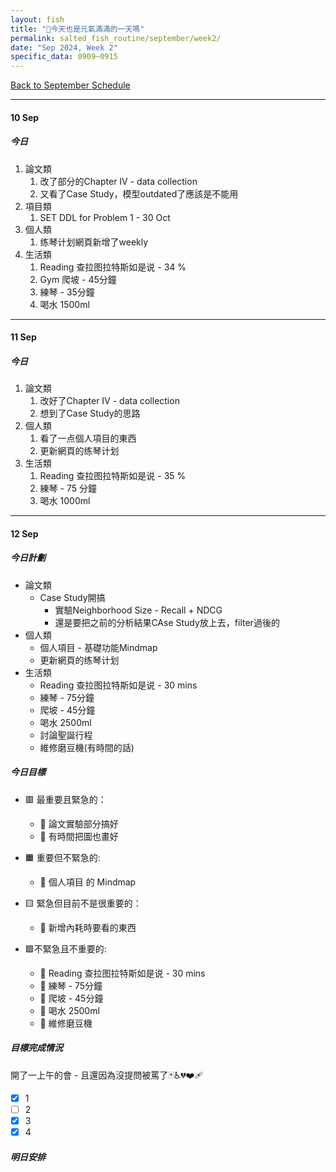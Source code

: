 ```yaml
---
layout: fish
title: "🎐今天也是元氣滿滿的一天嗎"
permalink: salted_fish_routine/september/week2/
date: "Sep 2024, Week 2"
specific_data: 0909~0915
---
```



<a href="{{ '/salted_fish_routine/september/' | relative_url }}">Back to September Schedule</a>



---
#### 10 Sep

##### 今日

1. 論文類 
   1. 改了部分的Chapter IV - data collection 
   2. 又看了Case Study，模型outdated了應該是不能用
2. 項目類
   1. SET DDL for Problem 1 - 30 Oct
3. 個人類
   1. 练琴计划網頁新增了weekly
4. 生活類
   1. Reading 查拉图拉特斯如是说 - 34 %
   2. Gym 爬坡 - 45分鐘
   3. 練琴 - 35分鐘
   4. 喝水 1500ml

---

#### 11 Sep

##### 今日

1. 論文類
   1. 改好了Chapter IV - data collection 
   2. 想到了Case Study的思路
2. 個人類
   1. 看了一点個人項目的東西
   2. 更新網頁的练琴计划
3. 生活類
   1. Reading 查拉图拉特斯如是说 - 35 %
   2. 練琴 - 75 分鐘
   3. 喝水 1000ml

---

#### 12 Sep

##### 今日計劃

- 論文類
   - Case Study開搞
      - 實驗Neighborhood Size - Recall + NDCG
      - 還是要把之前的分析結果CAse Study放上去，filter過後的
- 個人類
   - 個人項目 - 基礎功能Mindmap
   - 更新網頁的练琴计划
- 生活類
   - Reading 查拉图拉特斯如是说 - 30 mins
   - 練琴 - 75分鐘
   - 爬坡 - 45分鐘
   - 喝水 2500ml
   - 討論聖誕行程
   - 維修磨豆機(有時間的話)

##### 今日目標

   - 🟥 最重要且緊急的：
      - 🔆 論文實驗部分搞好
      - 🔆 有時間把圖也畫好
  
   - 🟧 重要但不緊急的:
      - 🔆 個人項目 的 Mindmap
  
   - 🟨 緊急但目前不是很重要的：
      - 🔆 新增內耗時要看的東西 

   - 🟩不緊急且不重要的:
      - 🔆 Reading 查拉图拉特斯如是说 - 30 mins
      - 🔆 練琴 - 75分鐘
      - 🔆 爬坡 - 45分鐘
      - 🔆 喝水 2500ml
      - 🔆 維修磨豆機



##### 目標完成情況
開了一上午的會 - 且還因為沒提問被罵了🃏♿💔❤️‍🩹

- [x] 1 
- [ ] 2
- [x] 3
- [x] 4

##### 明日安排

